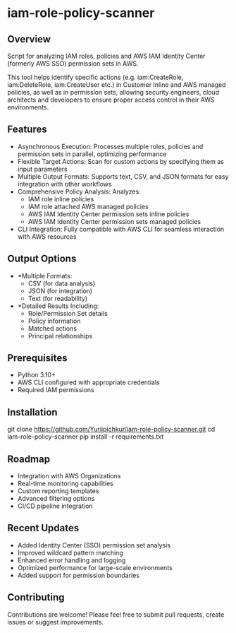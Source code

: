 # iam-role-policy-scanner
## Overview
Script for analyzing IAM roles, policies and AWS IAM Identity Center (formerly AWS SSO) permission sets in AWS.

This tool helps identify specific actions (e.g. iam:CreateRole, iam:DeleteRole, iam:CreateUser etc.) in Customer Inline and AWS managed policies, as well as in permission sets, allowing security engineers, cloud architects and developers to ensure proper access control in their AWS environments.

## Features
* Asynchronous Execution: Processes multiple roles, policies and permission sets in parallel, optimizing performance
* Flexible Target Actions: Scan for custom actions by specifying them as input parameters
* Multiple Output Formats: Supports text, CSV, and JSON formats for easy integration with other workflows
* Comprehensive Policy Analysis: Analyzes:
  * IAM role inline policies
  * IAM role attached AWS managed policies
  * AWS IAM Identity Center permission sets inline policies
  * AWS IAM Identity Center permission sets managed policies
* CLI Integration: Fully compatible with AWS CLI for seamless interaction with AWS resources

## Output Options
- *Multiple Formats:
  - CSV (for data analysis)
  - JSON (for integration)
  - Text (for readability)
- *Detailed Results Including:
  - Role/Permission Set details
  - Policy information
  - Matched actions
  - Principal relationships

## Prerequisites
* Python 3.10+
* AWS CLI configured with appropriate credentials
* Required IAM permissions

## Installation
git clone https://github.com/Yuriipichkur/iam-role-policy-scanner.git
cd iam-role-policy-scanner
pip install -r requirements.txt

## Roadmap
* Integration with AWS Organizations
* Real-time monitoring capabilities
* Custom reporting templates
* Advanced filtering options
* CI/CD pipeline integration

## Recent Updates
* Added Identity Center (SSO) permission set analysis
* Improved wildcard pattern matching
* Enhanced error handling and logging
* Optimized performance for large-scale environments
* Added support for permission boundaries

##  Contributing
Contributions are welcome! Please feel free to submit pull requests, create issues or suggest improvements.

